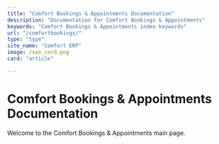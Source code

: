 ```yaml
---
title: "Comfort Bookings & Appointments Documentation"
description: "Documentation for Comfort Bookings & Appointments"
keywords: "Comfort Bookings & Appointments index keywords"
url: "/comfortbookings/"
type: "type"
site_name: "Comfort ERP"
image: /seo_card.png
card: "article"

---
```


# Comfort Bookings & Appointments Documentation

Welcome to the Comfort Bookings & Appointments main page.



